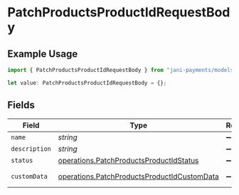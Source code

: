 # PatchProductsProductIdRequestBody

## Example Usage

```typescript
import { PatchProductsProductIdRequestBody } from "jani-payments/models/operations";

let value: PatchProductsProductIdRequestBody = {};
```

## Fields

| Field                                                                                                      | Type                                                                                                       | Required                                                                                                   | Description                                                                                                |
| ---------------------------------------------------------------------------------------------------------- | ---------------------------------------------------------------------------------------------------------- | ---------------------------------------------------------------------------------------------------------- | ---------------------------------------------------------------------------------------------------------- |
| `name`                                                                                                     | *string*                                                                                                   | :heavy_minus_sign:                                                                                         | N/A                                                                                                        |
| `description`                                                                                              | *string*                                                                                                   | :heavy_minus_sign:                                                                                         | N/A                                                                                                        |
| `status`                                                                                                   | [operations.PatchProductsProductIdStatus](../../models/operations/patchproductsproductidstatus.md)         | :heavy_minus_sign:                                                                                         | N/A                                                                                                        |
| `customData`                                                                                               | [operations.PatchProductsProductIdCustomData](../../models/operations/patchproductsproductidcustomdata.md) | :heavy_minus_sign:                                                                                         | Any valid JSON value                                                                                       |